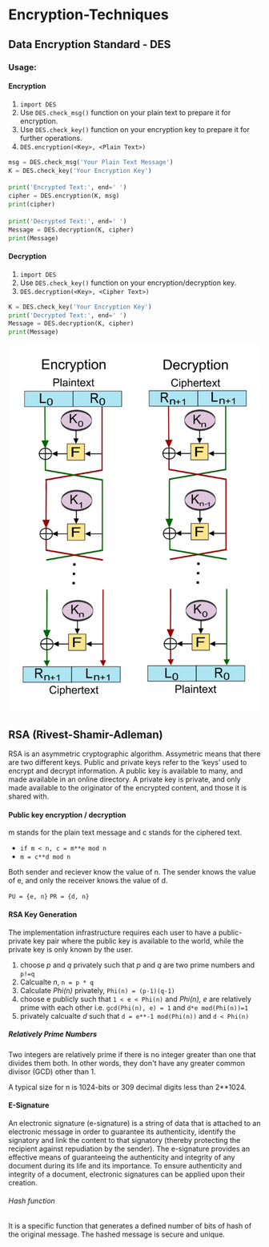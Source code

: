 # Encryption-Techniques


## Data Encryption Standard - DES

### Usage:

#### Encryption
 1. ```import DES```
 2. Use ```DES.check_msg()``` function on your plain text to prepare it for encryption.
 3. Use ```DES.check_key()``` function on your encryption key to prepare it for further operations. 
 4. ```DES.encryption(<Key>, <Plain Text>)```
  
  ```python
  msg = DES.check_msg('Your Plain Text Message')
  K = DES.check_key('Your Encryption Key')

  print('Encrypted Text:', end=' ')
  cipher = DES.encryption(K, msg)
  print(cipher)

  print('Decrypted Text:', end=' ')
  Message = DES.decryption(K, cipher)
  print(Message)
  ```

#### Decryption
 1. ```import DES```
 2. Use ```DES.check_key()``` function on your encryption/decryption key.
 3. ```DES.decryption(<Key>, <Cipher Text>)```
  
  ```python
  K = DES.check_key('Your Encryption Key')
  print('Decrypted Text:', end=' ')
  Message = DES.decryption(K, cipher)
  print(Message)
  ```


![DES Encryption-Decryption Scheme](https://github.com/ifarshgar/Encryption-Techniques/blob/main/DES_Encryption_Decryption.jpg)



## RSA (Rivest-Shamir-Adleman)
 RSA is an asymmetric cryptographic algorithm. Assymetric means that there are two different keys. Public and private keys refer to the ‘keys’ used to encrypt and decrypt information. A public key is available to many, and made available in an online directory. A private key is private, and only made available to the originator of the encrypted content, and those it is shared with.

#### Public key encryption / decryption
 m stands for the plain text message and c stands for the ciphered text.
 - ```if m < n, c = m**e mod n```
 - ```m = c**d mod n```

 Both sender and reciever know the value of n.
 The sender knows the value of e, and only the receiver knows the value of d. 

 ```PU = {e, n}```
 ```PR = {d, n}```

#### RSA Key Generation
 The implementation infrastructure requires each user to have a public-private key pair where the public key is available to the world, while the private key is only known by the user.

 1. choose *p* and *q* privately such that *p* and *q* are two prime numbers and ```p!=q```
 2. Calcualte *n*, ```n = p * q```
 3. Calculate *Phi(n)* privately, ```Phi(n) = (p-1)(q-1)```
 4. choose e publicly such that ```1 < e < Phi(n)``` and *Phi(n), e* are relatively prime with each other i.e. ```gcd(Phi(n), e) = 1``` and ```d*e mod(Phi(n))=1```
 5. privately calcualte *d* such that ```d = e**-1 mod(Phi(n))``` and ```d < Phi(n)```

##### Relatively Prime Numbers
 Two integers are relatively prime if there is no integer greater than one that divides them both. In other words, they don't have any greater common divisor (GCD) other than 1. 

 A typical size for n is 1024-bits or 309 decimal digits less than 2**1024. 

#### E-Signature
 An electronic signature (e-signature) is a string of data that is attached to an electronic message in order to guarantee its authenticity, identify the signatory and link the content to that signatory (thereby protecting the recipient against repudiation by the sender). The e-signature provides an effective means of guaranteeing the authenticity and integrity of any document during its life and its importance. To ensure authenticity and integrity of a document, electronic signatures can be applied upon their creation. 
 ###### Hash function 
 It is a specific function that generates a defined number of bits of hash of the original message. The hashed message is secure and unique.


